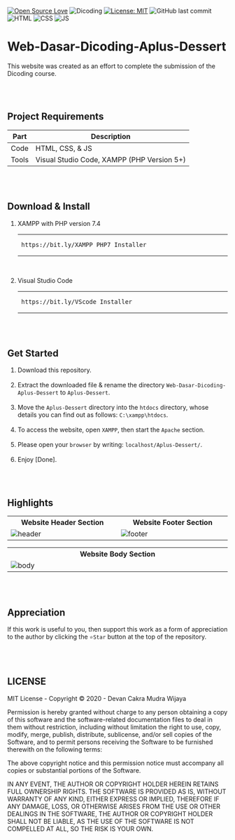 [![Open Source Love](https://badges.frapsoft.com/os/v1/open-source.svg?style=flat)](https://github.com/ellerbrock/open-source-badges/)
![Dicoding](https://img.shields.io/badge/Dicoding-FrontEnd-blue?logo=github&color=%23F7DF1E)
[![License: MIT](https://img.shields.io/badge/License-MIT-blue.svg?logo=github&color=%23F7DF1E)](https://github.com/devancakra/Web-Dasar-Dicoding-Aplus-Dessert/blob/master/LICENSE)
![GitHub last commit](https://img.shields.io/github/last-commit/devancakra/Web-Dasar-Dicoding-Aplus-Dessert)
![HTML](https://img.shields.io/badge/HTML%20-light.svg?&style=flat&logo=html5&logoColor=%23F7DF1E&color=FF6347)
![CSS](https://img.shields.io/badge/CSS%20-light.svg?&style=flat&logo=css3&logoColor=%23F7DF1E&color=1E90FF)
![JS](https://img.shields.io/badge/Javascript%20-%23323330.svg?&style=flat&logo=javascript&logoColor=%23F7DF1E&color=008080)

# Web-Dasar-Dicoding-Aplus-Dessert
This website was created as an effort to complete the submission of the Dicoding course.

<br><br>

## Project Requirements
| Part | Description |
| --- | --- |
| Code | HTML, CSS, & JS |
| Tools | Visual Studio Code, XAMPP (PHP Version 5+) |

<br><br>

## Download & Install
1. XAMPP with PHP version 7.4

   <table><tr><td width="810">

   ```
   https://bit.ly/XAMPP_PHP7_Installer
   ```

   </td></tr></table><br>
   
2. Visual Studio Code

   <table><tr><td width="810">
   
   ```
   https://bit.ly/VScode_Installer
   ```

   </td></tr></table>

<br><br>

## Get Started
1. Download this repository.<br><br>
2. Extract the downloaded file & rename the directory ``` Web-Dasar-Dicoding-Aplus-Dessert ``` to ``` Aplus-Dessert ```.<br><br>
3. Move the ``` Aplus-Dessert ``` directory into the ``` htdocs ``` directory, whose details you can find out as follows: ``` C:\xampp\htdocs ```.<br><br>
4. To access the website, open ``` XAMPP ```, then start the ``` Apache ``` section.<br><br>
5. Please open your ``` browser ``` by writing: ``` localhost/Aplus-Dessert/ ```.<br><br>
6. Enjoy [Done].

<br><br>

## Highlights
<table>
<tr>
<th width="420">Website Header Section</th>
<th width="420">Website Footer Section</th>
</tr>
<tr>
<td><img src="https://user-images.githubusercontent.com/54527592/120961700-82de0480-c788-11eb-8bb3-5c44639ff3e0.png" alt="header"></td>
<td><img src="https://user-images.githubusercontent.com/54527592/120961946-fed84c80-c788-11eb-85f2-6250acac3027.png" alt="footer"></td>
</tr>
</table>
<table>
<tr>
<th width="840">Website Body Section</th>
</tr>
<tr>
<td><img src="https://github.com/devancakra/Web-Dasar-Dicoding-Aplus-Dessert/assets/54527592/e3122e99-14c9-4b4a-901a-226a777c8a0d" alt="body"></td>
</tr>
</table>

<br><br>

## Appreciation
If this work is useful to you, then support this work as a form of appreciation to the author by clicking the ``` ⭐Star ``` button at the top of the repository.

<br><br>

## LICENSE
MIT License - Copyright © 2020 - Devan Cakra Mudra Wijaya

Permission is hereby granted without charge to any person obtaining a copy of this software and the software-related documentation files to deal in them without restriction, including without limitation the right to use, copy, modify, merge, publish, distribute, sublicense, and/or sell copies of the Software, and to permit persons receiving the Software to be furnished therewith on the following terms:

The above copyright notice and this permission notice must accompany all copies or substantial portions of the Software.

IN ANY EVENT, THE AUTHOR OR COPYRIGHT HOLDER HEREIN RETAINS FULL OWNERSHIP RIGHTS. THE SOFTWARE IS PROVIDED AS IS, WITHOUT WARRANTY OF ANY KIND, EITHER EXPRESS OR IMPLIED, THEREFORE IF ANY DAMAGE, LOSS, OR OTHERWISE ARISES FROM THE USE OR OTHER DEALINGS IN THE SOFTWARE, THE AUTHOR OR COPYRIGHT HOLDER SHALL NOT BE LIABLE, AS THE USE OF THE SOFTWARE IS NOT COMPELLED AT ALL, SO THE RISK IS YOUR OWN.
